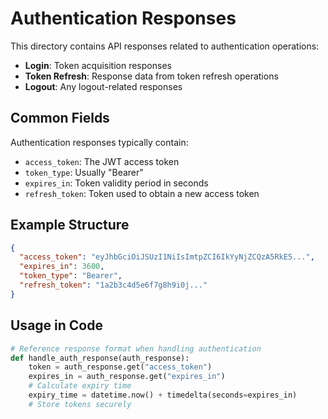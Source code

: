# Authentication Responses

This directory contains API responses related to authentication operations:

- **Login**: Token acquisition responses
- **Token Refresh**: Response data from token refresh operations
- **Logout**: Any logout-related responses

## Common Fields

Authentication responses typically contain:

- `access_token`: The JWT access token
- `token_type`: Usually "Bearer"
- `expires_in`: Token validity period in seconds
- `refresh_token`: Token used to obtain a new access token

## Example Structure

```json
{
  "access_token": "eyJhbGciOiJSUzI1NiIsImtpZCI6IkYyNjZCQzA5RkE5...",
  "expires_in": 3600,
  "token_type": "Bearer",
  "refresh_token": "1a2b3c4d5e6f7g8h9i0j..."
}
```

## Usage in Code

```python
# Reference response format when handling authentication
def handle_auth_response(auth_response):
    token = auth_response.get("access_token")
    expires_in = auth_response.get("expires_in")
    # Calculate expiry time
    expiry_time = datetime.now() + timedelta(seconds=expires_in)
    # Store tokens securely
```
